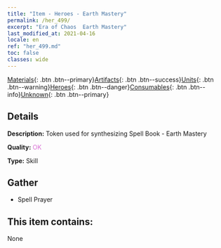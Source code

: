 ```yaml
---
title: "Item - Heroes - Earth Mastery"
permalink: /her_499/
excerpt: "Era of Chaos  Earth Mastery"
last_modified_at: 2021-04-16
locale: en
ref: "her_499.md"
toc: false
classes: wide
---
```

 [Materials](/Items/){: .btn .btn--primary}[Artifacts](/Items/Artifacts/){: .btn .btn--success}[Units](/Items/Units/){: .btn .btn--warning}[Heroes](/Items/Heroes/){: .btn .btn--danger}[Consumables](/Items/Consumables/){: .btn .btn--info}[Unknown](/Items/Unknown/){: .btn .btn--primary}

## Details
 **Description:** Token used for synthesizing Spell Book - Earth Mastery

 **Quality:** <span style="color: #DA70D6">OK</span>

 **Type:** Skill

## Gather

*    Spell Prayer 

## This item contains:

  None

